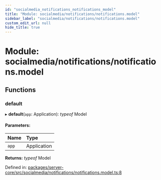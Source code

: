 ```yaml
---
id: "socialmedia_notifications_notifications_model"
title: "Module: socialmedia/notifications/notifications.model"
sidebar_label: "socialmedia/notifications/notifications.model"
custom_edit_url: null
hide_title: true
---
```


# Module: socialmedia/notifications/notifications.model

## Functions

### default

▸ **default**(`app`: Application): *typeof* Model

#### Parameters:

Name | Type |
:------ | :------ |
`app` | Application |

**Returns:** *typeof* Model

Defined in: [packages/server-core/src/socialmedia/notifications/notifications.model.ts:8](https://github.com/xr3ngine/xr3ngine/blob/a16a45d7e/packages/server-core/src/socialmedia/notifications/notifications.model.ts#L8)
